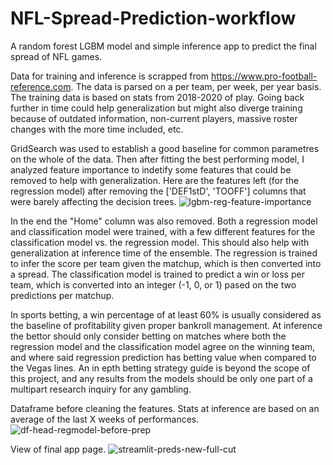 # NFL-Spread-Prediction-workflow

A random forest LGBM model and simple inference app to predict the final spread of NFL games.

Data for training and inference is scrapped from https://www.pro-football-reference.com. The data is parsed on a per team, per week, per year basis. The training data is based on stats from 2018-2020 of play. Going back further in time could help generalization but might also diverge training because of outdated information, non-current players, massive roster changes with the more time included, etc.

GridSearch was used to establish a good baseline for common parametres on the whole of the data. Then after fitting the best performing model, I analyzed feature importance to indetify some features that could be removed to help with generalization. Here are the features left (for the regression model) after removing the ['DEF1stD', 'TOOFF'] columns that were barely affecting the decision trees.
![lgbm-reg-feature-importance](https://user-images.githubusercontent.com/85711261/131881827-0979bd9a-3a27-49ba-b964-5347fd6805bb.png)

In the end the "Home" column was also removed. Both a regression model and classification model were trained, with a few different features for the classification model vs. the regression model. This should also help with generalization at inference time of the ensemble. The regression is trained to infer the score per team given the matchup, which is then converted into a spread. The classification model is trained to predict a win or loss per team, which is converted into an integer (-1, 0, or 1) pased on the two predictions per matchup.

In sports betting, a win percentage of at least 60% is usually considered as the baseline of profitability given proper bankroll management. At inference the bettor should only consider betting on matches where both the regression model and the classification model agree on the winning team, and where said regression prediction has betting value when compared to the Vegas lines. An in epth betting strategy guide is beyond the scope of this project, and any results from the models should be only one part of a multipart research inquiry for any gambling.

Dataframe before cleaning the features. Stats at inference are based on an average of the last X weeks of performances.
![df-head-regmodel-before-prep](https://user-images.githubusercontent.com/85711261/131880331-da5b5677-8468-48de-a2a4-abf2cedd45af.png)

View of final app page.
![streamlit-preds-new-full-cut](https://user-images.githubusercontent.com/85711261/131880143-d8dd7a41-df83-455c-a5ce-0c8a950768dd.png)

